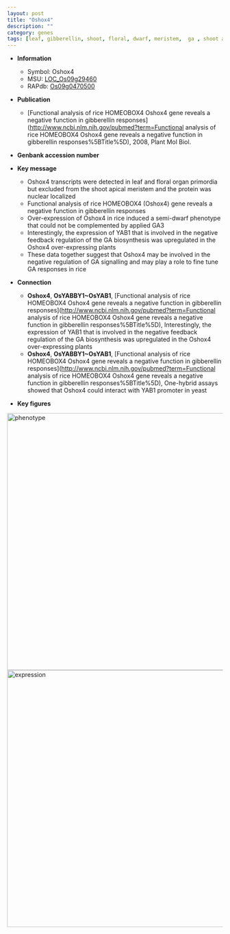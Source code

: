 ```yaml
---
layout: post
title: "Oshox4"
description: ""
category: genes
tags: [leaf, gibberellin, shoot, floral, dwarf, meristem,  ga , shoot apical meristem]
---
```


* **Information**  
    + Symbol: Oshox4  
    + MSU: [LOC_Os09g29460](http://rice.plantbiology.msu.edu/cgi-bin/ORF_infopage.cgi?orf=LOC_Os09g29460)  
    + RAPdb: [Os09g0470500](http://rapdb.dna.affrc.go.jp/viewer/gbrowse_details/irgsp1?name=Os09g0470500)  

* **Publication**  
    + [Functional analysis of rice HOMEOBOX4 Oshox4 gene reveals a negative function in gibberellin responses](http://www.ncbi.nlm.nih.gov/pubmed?term=Functional analysis of rice HOMEOBOX4 Oshox4 gene reveals a negative function in gibberellin responses%5BTitle%5D), 2008, Plant Mol Biol.

* **Genbank accession number**  

* **Key message**  
    + Oshox4 transcripts were detected in leaf and floral organ primordia but excluded from the shoot apical meristem and the protein was nuclear localized
    + Functional analysis of rice HOMEOBOX4 (Oshox4) gene reveals a negative function in gibberellin responses
    + Over-expression of Oshox4 in rice induced a semi-dwarf phenotype that could not be complemented by applied GA3
    + Interestingly, the expression of YAB1 that is involved in the negative feedback regulation of the GA biosynthesis was upregulated in the Oshox4 over-expressing plants
    + These data together suggest that Oshox4 may be involved in the negative regulation of GA signalling and may play a role to fine tune GA responses in rice

* **Connection**  
    + __Oshox4__, __OsYABBY1~OsYAB1__, [Functional analysis of rice HOMEOBOX4 Oshox4 gene reveals a negative function in gibberellin responses](http://www.ncbi.nlm.nih.gov/pubmed?term=Functional analysis of rice HOMEOBOX4 Oshox4 gene reveals a negative function in gibberellin responses%5BTitle%5D), Interestingly, the expression of YAB1 that is involved in the negative feedback regulation of the GA biosynthesis was upregulated in the Oshox4 over-expressing plants
    + __Oshox4__, __OsYABBY1~OsYAB1__, [Functional analysis of rice HOMEOBOX4 Oshox4 gene reveals a negative function in gibberellin responses](http://www.ncbi.nlm.nih.gov/pubmed?term=Functional analysis of rice HOMEOBOX4 Oshox4 gene reveals a negative function in gibberellin responses%5BTitle%5D), One-hybrid assays showed that Oshox4 could interact with YAB1 promoter in yeast

* **Key figures**  
<img src="https://funricegenes.github.io/images/Oshox4.pheno.png" alt="phenotype"  style="width: 600px;"/>

<img src="https://funricegenes.github.io/images/Oshox4.exp.png" alt="expression"  style="width: 600px;"/>



